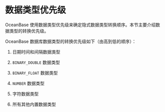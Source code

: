 数据类型优先级 
============================

OceanBase 使用数据类型优先级来确定隐式数据类型转换顺序。本节主要介绍数据类型的转换优先级。

OceanBase 数据库数据类型的转换优先级如下（由高到低的顺序）：

1. 日期时间和间隔数据类型

   

2. `BINARY_DOUBLE` 数据类型

3. `BINARY_FLOAT` 数据类型

4. `NUMBER` 数据类型

5. 字符数据类型

   

6. 所有其他内置数据类型

   



